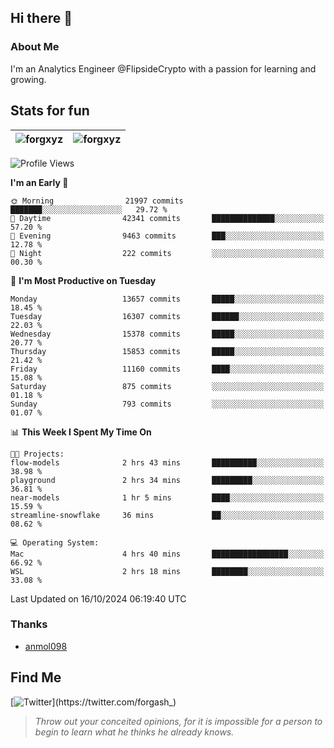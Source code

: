 ## Hi there 👋

### About Me

I'm an Analytics Engineer @FlipsideCrypto with a passion for learning and growing.
  
## Stats for fun

| <img align="center" src="https://github-readme-streak-stats.herokuapp.com/?user=forgxyz&theme=tokyonight" alt="forgxyz" /> | <img align="center" src="https://github-readme-stats.vercel.app/api?username=forgxyz&theme=tokyonight&show_icons=true" alt="forgxyz" /> |
| ------------- |------------- |


<!--START_SECTION:waka-->
![Profile Views](http://img.shields.io/badge/Profile%20Views-0-blue)

**I'm an Early 🐤** 

```text
🌞 Morning                21997 commits       ███████░░░░░░░░░░░░░░░░░░   29.72 % 
🌆 Daytime                42341 commits       ██████████████░░░░░░░░░░░   57.20 % 
🌃 Evening                9463 commits        ███░░░░░░░░░░░░░░░░░░░░░░   12.78 % 
🌙 Night                  222 commits         ░░░░░░░░░░░░░░░░░░░░░░░░░   00.30 % 
```
📅 **I'm Most Productive on Tuesday** 

```text
Monday                   13657 commits       █████░░░░░░░░░░░░░░░░░░░░   18.45 % 
Tuesday                  16307 commits       ██████░░░░░░░░░░░░░░░░░░░   22.03 % 
Wednesday                15378 commits       █████░░░░░░░░░░░░░░░░░░░░   20.77 % 
Thursday                 15853 commits       █████░░░░░░░░░░░░░░░░░░░░   21.42 % 
Friday                   11160 commits       ████░░░░░░░░░░░░░░░░░░░░░   15.08 % 
Saturday                 875 commits         ░░░░░░░░░░░░░░░░░░░░░░░░░   01.18 % 
Sunday                   793 commits         ░░░░░░░░░░░░░░░░░░░░░░░░░   01.07 % 
```


📊 **This Week I Spent My Time On** 

```text
🐱‍💻 Projects: 
flow-models              2 hrs 43 mins       ██████████░░░░░░░░░░░░░░░   38.98 % 
playground               2 hrs 34 mins       █████████░░░░░░░░░░░░░░░░   36.81 % 
near-models              1 hr 5 mins         ████░░░░░░░░░░░░░░░░░░░░░   15.59 % 
streamline-snowflake     36 mins             ██░░░░░░░░░░░░░░░░░░░░░░░   08.62 % 

💻 Operating System: 
Mac                      4 hrs 40 mins       █████████████████░░░░░░░░   66.92 % 
WSL                      2 hrs 18 mins       ████████░░░░░░░░░░░░░░░░░   33.08 % 
```


 Last Updated on 16/10/2024 06:19:40 UTC
<!--END_SECTION:waka-->

### Thanks
 - [anmol098](https://github.com/anmol098/waka-readme-stats/)
  
## Find Me
[![Twitter](https://img.shields.io/twitter/url/https/twitter.com/forgash_.svg?style=social&label=Follow%20%40forgash_)](https://twitter.com/forgash_)


> *Throw out your conceited opinions, for it is impossible for a person to begin to learn what he thinks he already knows.* 
